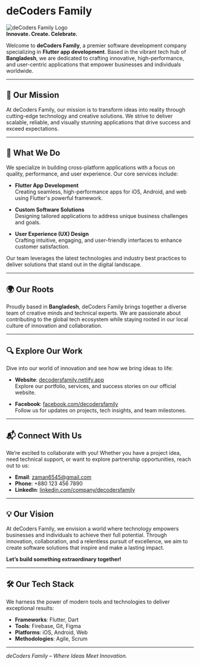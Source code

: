 # deCoders Family

![deCoders Family Logo](https://via.placeholder.com/150x50.png?text=deCoders+Family)  
**Innovate. Create. Celebrate.**

Welcome to **deCoders Family**, a premier software development company specializing in **Flutter app development**. Based in the vibrant tech hub of **Bangladesh**, we are dedicated to crafting innovative, high-performance, and user-centric applications that empower businesses and individuals worldwide.

---

## 🚀 Our Mission

At deCoders Family, our mission is to transform ideas into reality through cutting-edge technology and creative solutions. We strive to deliver scalable, reliable, and visually stunning applications that drive success and exceed expectations.

---

## 🌟 What We Do

We specialize in building cross-platform applications with a focus on quality, performance, and user experience. Our core services include:

- **Flutter App Development**  
  Creating seamless, high-performance apps for iOS, Android, and web using Flutter's powerful framework.

- **Custom Software Solutions**  
  Designing tailored applications to address unique business challenges and goals.

- **User Experience (UX) Design**  
  Crafting intuitive, engaging, and user-friendly interfaces to enhance customer satisfaction.

Our team leverages the latest technologies and industry best practices to deliver solutions that stand out in the digital landscape.

---

## 🌍 Our Roots

Proudly based in **Bangladesh**, deCoders Family brings together a diverse team of creative minds and technical experts. We are passionate about contributing to the global tech ecosystem while staying rooted in our local culture of innovation and collaboration.

---

## 🔍 Explore Our Work

Dive into our world of innovation and see how we bring ideas to life:

- **Website**: [decodersfamily.netlify.app](https://decodersfamily.netlify.app/)  
  Explore our portfolio, services, and success stories on our official website.

- **Facebook**: [facebook.com/decodersfamily](https://facebook.com/decodersfamily)  
  Follow us for updates on projects, tech insights, and team milestones.

---

## 📬 Connect With Us

We’re excited to collaborate with you! Whether you have a project idea, need technical support, or want to explore partnership opportunities, reach out to us:

- **Email**: [zaman6545@gmail.com](mailto:zaman6545@gmail.com)  
- **Phone**: +880 123 456 7890  
- **LinkedIn**: [linkedin.com/company/decodersfamily](https://linkedin.com/company/decodersfamily)

---

## 💡 Our Vision

At deCoders Family, we envision a world where technology empowers businesses and individuals to achieve their full potential. Through innovation, collaboration, and a relentless pursuit of excellence, we aim to create software solutions that inspire and make a lasting impact.

**Let’s build something extraordinary together!**

---

## 🛠️ Our Tech Stack

We harness the power of modern tools and technologies to deliver exceptional results:

- **Frameworks**: Flutter, Dart  
- **Tools**: Firebase, Git, Figma  
- **Platforms**: iOS, Android, Web  
- **Methodologies**: Agile, Scrum  

---

*deCoders Family – Where Ideas Meet Innovation.*
